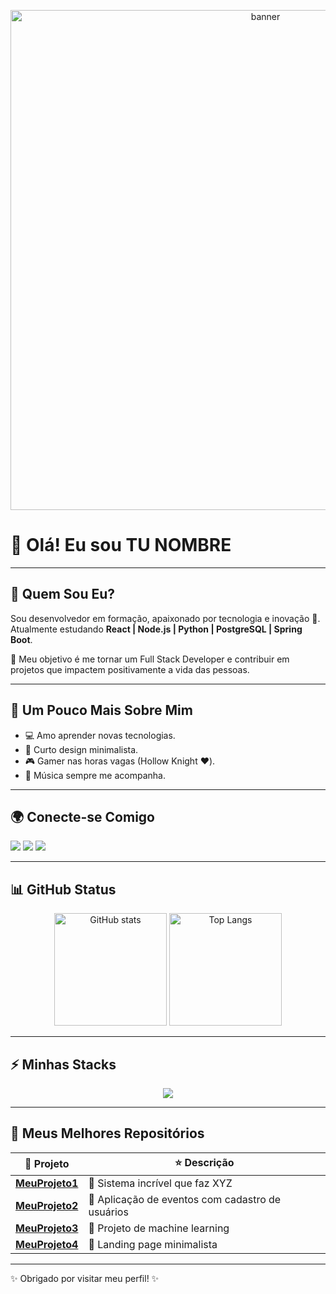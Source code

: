 <!-- Banner -->
<p align="center">
  <img src="https://i.imgur.com/6hYkK9R.png" alt="banner" width="800"/>
</p>

# 👋 Olá! Eu sou **TU NOMBRE**

---

## 👤 Quem Sou Eu?
Sou desenvolvedor em formação, apaixonado por tecnologia e inovação 🚀.  
Atualmente estudando **React | Node.js | Python | PostgreSQL | Spring Boot**.  

🎯 Meu objetivo é me tornar um Full Stack Developer e contribuir em projetos que impactem positivamente a vida das pessoas.

---

## 🌱 Um Pouco Mais Sobre Mim
- 💻 Amo aprender novas tecnologias.  
- 🎨 Curto design minimalista.  
- 🎮 Gamer nas horas vagas (Hollow Knight ❤️).  
- 🎵 Música sempre me acompanha.  

---

## 🌍 Conecte-se Comigo
<p align="left">
  <a href="https://linkedin.com/in/tuusuario"><img src="https://img.shields.io/badge/-LinkedIn-0A66C2?logo=linkedin&logoColor=white&style=for-the-badge" /></a>
  <a href="mailto:tuemail@gmail.com"><img src="https://img.shields.io/badge/-Gmail-D14836?logo=gmail&logoColor=white&style=for-the-badge" /></a>
  <a href="https://open.spotify.com/user/tuusuario"><img src="https://img.shields.io/badge/-Spotify-1DB954?logo=spotify&logoColor=white&style=for-the-badge" /></a>
</p>

---

## 📊 GitHub Status
<p align="center">
  <img src="https://github-readme-stats.vercel.app/api?username=TU-USUARIO&show_icons=true&theme=radical" alt="GitHub stats" height="180"/>
  <img src="https://github-readme-stats.vercel.app/api/top-langs/?username=TU-USUARIO&layout=compact&theme=radical" alt="Top Langs" height="180"/>
</p>

---

## ⚡ Minhas Stacks
<p align="center">
  <img src="https://skillicons.dev/icons?i=html,css,js,ts,react,nodejs,python,java,spring,postgres,mysql,git,github,vscode,linux,docker" />
</p>

---

## 🚀 Meus Melhores Repositórios
| 📌 Projeto | ⭐ Descrição |
|------------|-------------|
| [**MeuProjeto1**](URL) | 🌌 Sistema incrível que faz XYZ |
| [**MeuProjeto2**](URL) | 📅 Aplicação de eventos com cadastro de usuários |
| [**MeuProjeto3**](URL) | 🧠 Projeto de machine learning |
| [**MeuProjeto4**](URL) | 🎨 Landing page minimalista |

---

✨ Obrigado por visitar meu perfil! ✨



